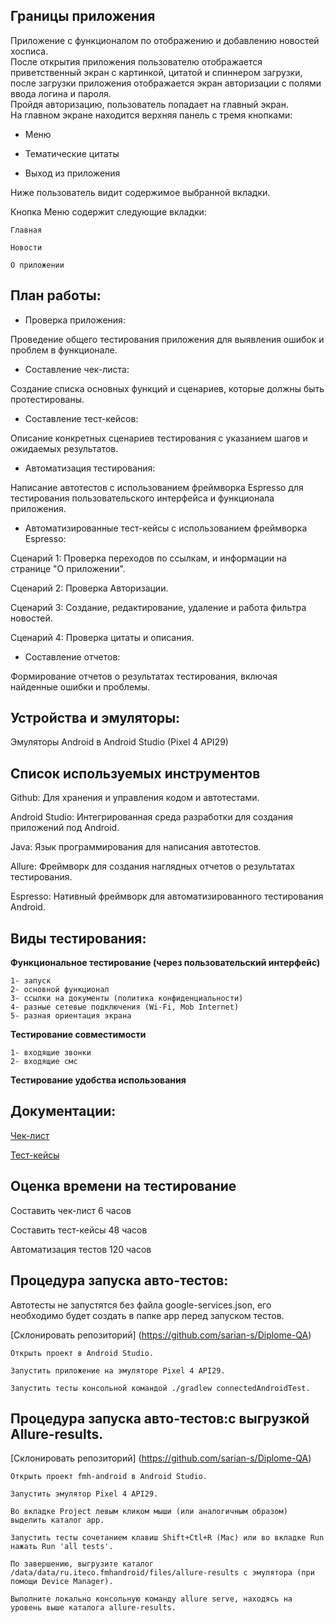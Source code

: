 ## Границы приложения

Приложение с функционалом по отображению и добавлению новостей хосписа.  
После открытия приложения пользователю отображается приветственный экран с картинкой, цитатой и спиннером загрузки, после загрузки приложения отображается экран авторизации с полями ввода логина и пароля.  
Пройдя авторизацию, пользователь попадает на главный экран.  
На главном экране находится верхняя панель с тремя кнопками:

-	Меню

-	Тематические цитаты

-	Выход из приложения

Ниже пользователь видит содержимое выбранной вкладки.

Кнопка Меню содержит следующие вкладки:

	Главная

	Новости

    О приложении
## План работы:
-    Проверка приложения:

Проведение общего тестирования приложения для выявления ошибок и проблем в функционале.
-    Составление чек-листа:

Создание списка основных функций и сценариев, которые должны быть протестированы.
-    Составление тест-кейсов:

Описание конкретных сценариев тестирования с указанием шагов и ожидаемых результатов.
-    Автоматизация тестирования:

Написание автотестов с использованием фреймворка Espresso для тестирования пользовательского интерфейса и функционала приложения.

-    Автоматизированные тест-кейсы с использованием фреймворка Espresso:

Сценарий 1: Проверка переходов по ссылкам, и информации на странице "О приложении".

Сценарий 2: Проверка Авторизации.

Сценарий 3: Создание, редактирование, удаление и работа фильтра новостей.

Сценарий 4: Проверка цитаты и описания.

-    Составление отчетов:

Формирование отчетов о результатах тестирования, включая найденные ошибки и проблемы.


## Устройства и эмуляторы:
Эмуляторы Android в Android Studio (Pixel 4 API29)
## Список используемых инструментов
Github: Для хранения и управления кодом и автотестами.

Android Studio: Интегрированная среда разработки для создания приложений под Android.

Java: Язык программирования для написания автотестов.

Allure: Фреймворк для создания наглядных отчетов о результатах тестирования.

Espresso: Нативный фреймворк для автоматизированного тестирования Android.

## Виды тестирования:

**Функциональное тестирование (через пользовательский интерфейс)**

	1- запуск
 	2- основной функционал	
  	3- ссылки на документы (политика конфиденциальности)
   	4- разные сетевые подключения (Wi-Fi, Mob Internet)
	5- разная ориентация экрана

**Тестирование совместимости**

	1- входящие звонки
	2- входящие смс

**Тестирование удобства использования**


## Документации:

[Чек-лист](https://docs.google.com/spreadsheets/d/1whxyzizG90666BAUjL6eL32vfHZtG0e06Zu91SHmM0M/edit?usp=sharing)

[Тест-кейсы](https://docs.google.com/spreadsheets/d/1FW8404e0lRLdWW-vVB6siEfMSK2b4WXFJstIy-IrsJA/edit?usp=sharing)

## Оценка времени на тестирование

Составить чек-лист 6 часов

Составить тест-кейсы 48 часов

Автоматизация тестов 120 часов

## Процедура запуска авто-тестов:
Автотесты не запустятся без файла google-services.json, его необходимо будет создать в папке app перед запуском тестов.

[Склонировать репозиторий] (https://github.com/sarian-s/Diplome-QA)

    Открыть проект в Android Studio.

    Запустить приложение на эмуляторе Pixel 4 API29.

    Запустить тесты консольной командой ./gradlew connectedAndroidTest.

## Процедура запуска авто-тестов:с выгрузкой Allure-results.
[Склонировать репозиторий] (https://github.com/sarian-s/Diplome-QA)

    Открыть проект fmh-android в Android Studio.

    Запустить эмулятор Pixel 4 API29.

    Во вкладке Project левым кликом мыши (или аналогичным образом) выделить каталог app.

    Запустить тесты сочетанием клавиш Shift+Ctl+R (Mac) или во вкладке Run нажать Run 'all tests'.

    По завершению, выгрузите каталог /data/data/ru.iteco.fmhandroid/files/allure-results с эмулятора (при помощи Device Manager).

    Выполните локально консольную команду allure serve, находясь на уровень выше каталога allure-results.
